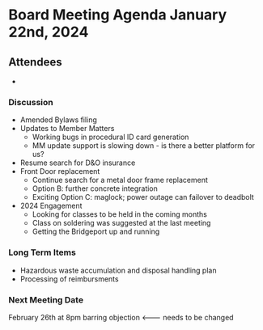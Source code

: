 # Board Meeting Agenda January 22nd, 2024

## Attendees
- 

### Discussion
- Amended Bylaws filing
- Updates to Member Matters 
  - Working bugs in procedural ID card generation
  - MM update support is slowing down - is there a better platform for us?
- Resume search for D&O insurance
- Front Door replacement
  - Continue search for a metal door frame replacement
  - Option B: further concrete integration
  - Exciting Option C: maglock; power outage can failover to deadbolt
- 2024 Engagement
  - Looking for classes to be held in the coming months
  - Class on soldering was suggested at the last meeting
  - Getting the Bridgeport up and running

### Long Term Items
- Hazardous waste accumulation and disposal handling plan
- Processing of reimbursments



### Next Meeting Date
February 26th at 8pm barring objection <--- needs to be changed
